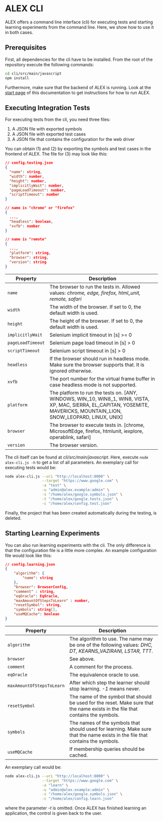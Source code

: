 # ALEX CLI

ALEX offers a command line interface (cli) for executing tests and starting learning experiments from the command line.
Here, we show how to use it in both cases.

## Prerequisites

First, all dependencies for the cli have to be installed.
From the root of the repository execute the following commands:

```bash
cd cli/src/main/javascript
npm install
```

Furthermore, make sure that the backend of ALEX is running.
Look at the [start page](../../README.md) of this documentation to get instructions for how to run ALEX.

## Executing Integration Tests

For executing tests from the cli, you need three files:

1. A JSON file with exported symbols
2. A JSON file with exported test cases
3. A JSON file that contains the configuration for the web driver

You can obtain (1) and (2) by exporting the symbols and test cases in the frontend of ALEX.
The file for (3) may look like this:

```json
// config.testing.json
{
  "name": string,
  "width": number,
  "height": number,
  "implicitlyWait": number,
  "pageLoadTimeout": number,
  "scriptTimeout": number
}
```

```json
// name is "chrome" or "firefox"
{
  ...,
  "headless": boolean,
  "xvfb": number
}
```

```json
// name is "remote"
{
  ...,
  "platform": string,
  "browser": string,
  "version": string
}
```

| Property          | Description                                                                                               |
|-------------------|-----------------------------------------------------------------------------------------------------------|
| `name`            | The browser to run the tests in. Allowed values: *chrome, edge, firefox, html_unit, remote, safari*       |
| `width`           | The width of the browser. If set to 0, the default width is used.                                         |
| `height`          | The height of the browser. If set to 0, the default width is used.                                        |
| `implicitlyWait`  | Selenium implicit timeout in \[s\] >= 0                                                                   |
| `pageLoadTimeout` | Selenium page load timeout in \[s\] > 0                                                                   |
| `scriptTimeout`   | Selenium script timeout in \[s\] > 0                                                                      |
| `headless`        | If the browser should run in headless mode. Make sure the browser supports that. It is ignored otherwise. |
| `xvfb`            | The port number for the virtual frame buffer in case headless mode is not supported.                      |
| `platform`        | The platform to run the tests on. \[ANY, WINDOWS, WIN_10, WIN8_1, WIN8, VISTA, XP, MAC, SIERRA, EL_CAPITAN, YOSEMITE, MAVERICKS, MOUNTAIN_LION, SNOW_LEOPARD, LINUX, UNIX\] |
| `browser`         | The browser to execute tests in. \[chrome, MicrosoftEdge, firefox, htmlunit, iexplore, operablink, safari\] |
| `version`         | The browser version.                                                                                      |
             

The cli itself can be found at *cli/src/main/javascript*.
Here, execute `node alex-cli.js -h` to get a list of all parameters.
An exemplary call for executing tests would be:

```bash
node alex-cli.js --uri "http://localhost:8000" \
                 --target "https://www.google.com" \
                 -a "test" \
                 -u "admin@alex.example:admin" \
                 -s "/home/alex/google.symbols.json" \
                 -t "/home/alex/google.tests.json" \
                 -c "/home/alex/config.test.json"
```

Finally, the project that has been created automatically during the testing, is deleted.

## Starting Learning Experiments

You can also run learning experiments with the cli.
The only difference is that the configuration file is a little more complex.
An example configuration file would look like this:

```json
// config.learning.json
{
	"algorithm": {
		"name": string
	},
	"browser": BrowserConfig,
	"comment" : string,
	"eqOracle": EqOracle,
	"maxAmountOfStepsToLearn" : number,
	"resetSymbol": string,
	"symbols": string[],
	"useMQCache": boolean
}
```

| Property                  | Description                                                                                                                       |
|---------------------------|-----------------------------------------------------------------------------------------------------------------------------------|
|`algorithm`                | The algorithm to use. The name may be one of the following values: *DHC, DT, KEARNS_VAZIRANI, LSTAR, TTT*.                        |
|`browser`                  | See above.                                                                                                                |
|`comment`                  | A comment for the process.                                                                                                        |
|`eqOracle`                 | The equivalence oracle to use.                                                                                                    |
|`maxAmountOfStepsToLearn`  | After which step the learner should stop learning. *-1* means never.                                                              |
|`resetSymbol`              | The name of the symbol that should be used for the reset. Make sure that the name exists in the file that contains the symbols.   |
|`symbols`                  | The names of the symbols that should used for learning. Make sure that the name exists in the file that contains the symbols.     |
|`useMQCache`               | If membership queries should be cached.                                                                                           |

An exemplary call would be:

```bash
node alex-cli.js --uri "http://localhost:8000" \
                 --target "https://www.google.com" \
                 -a "learn" \
                 -u "admin@alex.example:admin" \
                 -s "/home/alex/google.symbols.json" \
                 -c "/home/alex/config.learn.json"
```

where the parameter *-t* is omitted.
Once ALEX has finished learning an application, the control is given back to the user.
